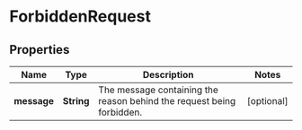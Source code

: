 

# ForbiddenRequest


## Properties

| Name | Type | Description | Notes |
|------------ | ------------- | ------------- | -------------|
|**message** | **String** | The message containing the reason behind the request being forbidden. |  [optional] |




